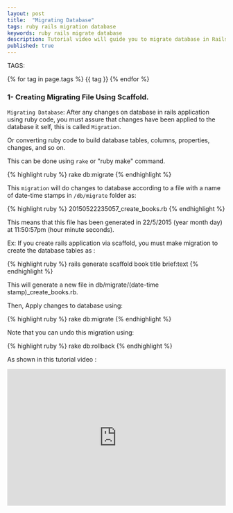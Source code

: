 ```yaml
---
layout: post
title:  "Migrating Database"
tags: ruby rails migration database 
keywords: ruby rails migrate database
description: Tutorial video will guide you to migrate database in Rails Application.
published: true
---
```


   TAGS:
   
   {% for tag in page.tags %} {{ tag }} {% endfor %}

<h3>1- Creating Migrating File Using Scaffold.</h3>

`Migrating Database`: After any changes on database in rails application using ruby code, you must assure that changes have been applied to the database it self, this is called `Migration`.

Or converting ruby code to build database tables, columns, properties, changes, and so on.

This can be done using `rake` or "ruby make" command.

{% highlight ruby %}
rake db:migrate
{% endhighlight %}

This `migration` will do changes to database according to a file with a name of date-time stamps in `/db/migrate` folder as:

{% highlight ruby %}
20150522235057_create_books.rb
{% endhighlight %}

This means that this file has been generated in 22/5/2015 (year month day)  at 11:50:57pm (hour minute seconds).

Ex: If you create rails application via scaffold, you must make migration to create the database tables as :

{% highlight ruby %}
rails generate scaffold book title brief:text
{% endhighlight %}

This will generate a new file in db/migrate/(date-time stamp)_create_books.rb.

Then, Apply changes to database using:

{% highlight ruby %}
rake db:migrate
{% endhighlight %}

Note that you can undo this migration using:

{% highlight ruby %}
rake db:rollback
{% endhighlight %}

As shown in this tutorial video : 

<iframe width="100%" height="315" src="https://www.youtube.com/embed/daFA4WPhaT4" frameborder="0" allowfullscreen></iframe>
